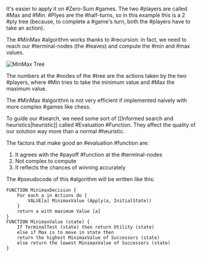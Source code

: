 It's easier to apply it on #Zero-Sum #games. The two #players are called #Max and #Min. #Plyes are the #half-turns, so in this example this is a 2 #ply tree (because, to complete a #game's turn, both the #players have to take an action).

The #MinMax #algorithm works thanks to #recursion: in fact, we need to reach our #terminal-nodes (the #leaves) and compute the #min and #max values.

![MinMax Tree](MinMax.png)

The numbers at the #nodes of the #tree are the actions taken by the two #players, where #Min tries to take the minimum value and #Max the maximum value. 

The #MinMax #algorithm is not very efficient if implemented naively with more complex #games like chess.

To guide our #search, we need some sort of [[Informed search and heuristics|heuristic]] called #Evaluation #Function. They affect the quality of our solution way more than a normal #heuristic.

The factors that make good an #evaluation #function are:

1) It agrees with the #payoff #function at the #terminal-nodes 
2) Not complex to compute
3) It reflects the chances of winning accurately

The #pseudocode of this #algorithm will be written like this:

```{r, tidy=FALSE, eval=FALSE, highlight=FALSE }
FUNCTION MinimaxDecision {
	For each a in Actions do {
		VALUE[a] MinimaxValue (Apply(a, InitialState))
	}
	return a with maximum Value [a]
}
FUNCTION MinimaxValue (state) {
	If TerminalTest (state) then return Utility (state)
	else if Max is to move in state then
	return the highest MinimaxValue of Successors (state)
	else return the lowest MinimaxValue of Successors (state)
}
```